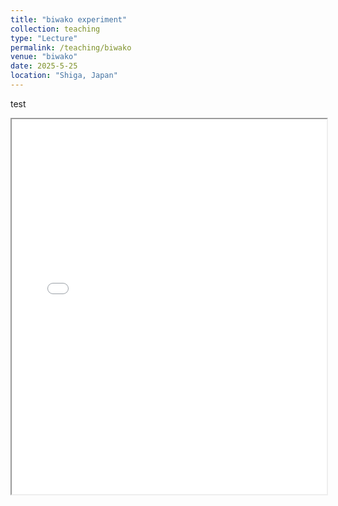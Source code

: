 ```yaml
---
title: "biwako experiment"
collection: teaching
type: "Lecture"
permalink: /teaching/biwako
venue: "biwako"
date: 2025-5-25
location: "Shiga, Japan"
---
```


test

<iframe src="file:///biwako_menu.html" width="100%" height="600px"></iframe>
